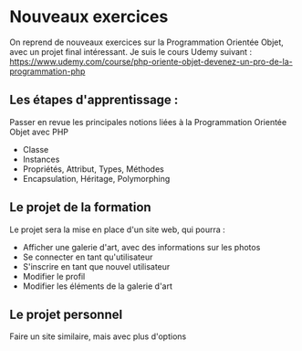 # Nouveaux exercices

On reprend de nouveaux exercices sur la Programmation Orientée Objet, avec un projet final intéressant.
Je suis le cours Udemy suivant : https://www.udemy.com/course/php-oriente-objet-devenez-un-pro-de-la-programmation-php

## Les étapes d'apprentissage :
Passer en revue les principales notions liées à la Programmation Orientée Objet avec PHP
 - Classe
 - Instances
 - Propriétés, Attribut, Types, Méthodes
 - Encapsulation, Héritage, Polymorphing

## Le projet de la formation
Le projet sera la mise en place d'un site web, qui pourra :
 - Afficher une galerie d'art, avec des informations sur les photos
 - Se connecter en tant qu'utilisateur
 - S'inscrire en tant que nouvel utilisateur
 - Modifier le profil
 - Modifier les éléments de la galerie d'art

 ## Le projet personnel
 Faire un site similaire, mais avec plus d'options